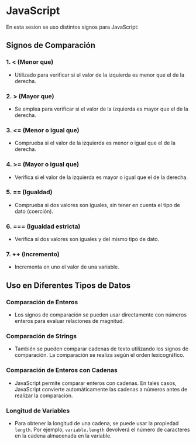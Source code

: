 # JavaScript

En esta sesion se uso distintos signos para JavaScript:

## Signos de Comparación

### 1. < (Menor que)
- Utilizado para verificar si el valor de la izquierda es menor que el de la derecha.

### 2. > (Mayor que)
- Se emplea para verificar si el valor de la izquierda es mayor que el de la derecha.

### 3. <= (Menor o igual que)
- Comprueba si el valor de la izquierda es menor o igual que el de la derecha.

### 4. >= (Mayor o igual que)
- Verifica si el valor de la izquierda es mayor o igual que el de la derecha.

### 5. == (Igualdad)
- Comprueba si dos valores son iguales, sin tener en cuenta el tipo de dato (coerción).

### 6. === (Igualdad estricta)
- Verifica si dos valores son iguales y del mismo tipo de dato.

### 7. ++ (Incremento)
- Incrementa en uno el valor de una variable.

## Uso en Diferentes Tipos de Datos

### Comparación de Enteros
- Los signos de comparación se pueden usar directamente con números enteros para evaluar relaciones de magnitud.

### Comparación de Strings
- También se pueden comparar cadenas de texto utilizando los signos de comparación. La comparación se realiza según el orden lexicográfico.

### Comparación de Enteros con Cadenas
- JavaScript permite comparar enteros con cadenas. En tales casos, JavaScript convierte automáticamente las cadenas a números antes de realizar la comparación.

### Longitud de Variables
- Para obtener la longitud de una cadena, se puede usar la propiedad `length`. Por ejemplo, `variable.length` devolverá el número de caracteres en la cadena almacenada en la variable.
